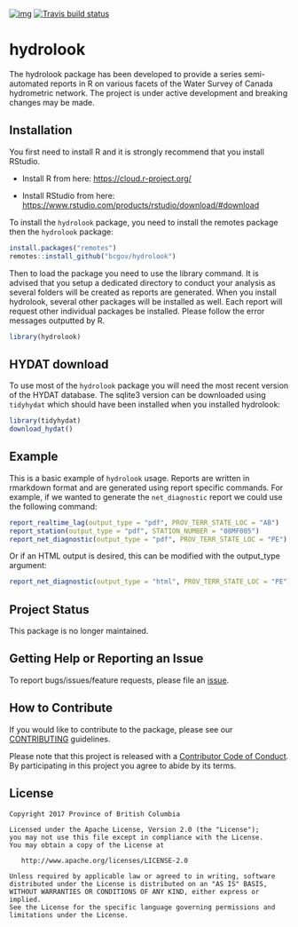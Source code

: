 [![img](https://img.shields.io/badge/Lifecycle-Retired-d45500)](https://github.com/bcgov/repomountie/blob/master/doc/lifecycle-badges.md)
[![Travis build
status](https://travis-ci.org/bcgov/hydrolook.svg?branch=master)](https://travis-ci.org/bcgov/hydrolook)

<!-- README.md is generated from README.Rmd. Please edit that file -->

# hydrolook

The hydrolook package has been developed to provide a series
semi-automated reports in R on various facets of the Water Survey of
Canada hydrometric network. The project is under active development and
breaking changes may be made.

## Installation

You first need to install R and it is strongly recommend that you
install RStudio.

-   Install R from here: <https://cloud.r-project.org/>

-   Install RStudio from here:
    <https://www.rstudio.com/products/rstudio/download/#download>

To install the `hydrolook` package, you need to install the remotes
package then the `hydrolook` package:

``` r
install.packages("remotes")
remotes::install_github("bcgov/hydrolook")
```

Then to load the package you need to use the library command. It is
advised that you setup a dedicated directory to conduct your analysis as
several folders will be created as reports are generated. When you
install hydrolook, several other packages will be installed as well.
Each report will request other individual packages be installed. Please
follow the error messages outputted by R.

``` r
library(hydrolook)
```

## HYDAT download

To use most of the `hydrolook` package you will need the most recent
version of the HYDAT database. The sqlite3 version can be downloaded
using `tidyhydat` which should have been installed when you installed
hydrolook:

``` r
library(tidyhydat)
download_hydat()
```

## Example

This is a basic example of `hydrolook` usage. Reports are written in
rmarkdown format and are generated using report specific commands. For
example, if we wanted to generate the `net_diagnostic` report we could
use the following command:

``` r
report_realtime_lag(output_type = "pdf", PROV_TERR_STATE_LOC = "AB")
report_station(output_type = "pdf", STATION_NUMBER = "08MF005")
report_net_diagnostic(output_type = "pdf", PROV_TERR_STATE_LOC = "PE")
```

Or if an HTML output is desired, this can be modified with the
output_type argument:

``` r
report_net_diagnostic(output_type = "html", PROV_TERR_STATE_LOC = "PE")
```

## Project Status

This package is no longer maintained.

## Getting Help or Reporting an Issue

To report bugs/issues/feature requests, please file an
[issue](https://github.com/bcgov/hydrolook/issues/).

## How to Contribute

If you would like to contribute to the package, please see our
[CONTRIBUTING](CONTRIBUTING.md) guidelines.

Please note that this project is released with a [Contributor Code of
Conduct](CODE_OF_CONDUCT.md). By participating in this project you agree
to abide by its terms.

## License

    Copyright 2017 Province of British Columbia

    Licensed under the Apache License, Version 2.0 (the "License");
    you may not use this file except in compliance with the License.
    You may obtain a copy of the License at 

       http://www.apache.org/licenses/LICENSE-2.0

    Unless required by applicable law or agreed to in writing, software
    distributed under the License is distributed on an "AS IS" BASIS,
    WITHOUT WARRANTIES OR CONDITIONS OF ANY KIND, either express or implied.
    See the License for the specific language governing permissions and
    limitations under the License.
